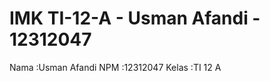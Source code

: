 IMK TI-12-A - Usman Afandi - 12312047
===========
Nama    :Usman Afandi
NPM     :12312047
Kelas   :TI 12 A
